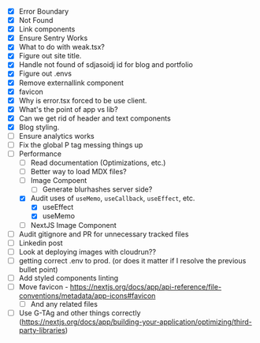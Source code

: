 - [x] Error Boundary
- [x] Not Found
- [x] Link components
- [x] Ensure Sentry Works
- [x] What to do with weak.tsx?
- [x] Figure out site title.
- [x] Handle not found of sdjasoidj id for blog and portfolio
- [x] Figure out .envs
- [x] Remove externallink component
- [x] favicon
- [x] Why is error.tsx forced to be use client.
- [x] What's the point of app vs lib?
- [x] Can we get rid of header and text components
- [x] Blog styling. 
- [ ] Ensure analytics works
- [ ] Fix the global P tag messing things up
- [ ] Performance
    - [ ] Read documentation (Optimizations, etc.)
    - [ ] Better way to load MDX files?
    - [ ] Image Compoent
        - [ ] Generate blurhashes server side?
    - [x] Audit uses of `useMemo`, `useCallback`, `useEffect`, etc.
        - [x] useEffect
        - [x] useMemo
    - [ ] NextJS Image Component
- [ ] Audit gitignore and PR for unnecessary tracked files
- [ ] Linkedin post
- [ ] Look at deploying images with cloudrun??
- [ ] getting correct .env to prod. (or does it matter if I resolve the previous bullet point)
- [ ] Add styled components linting
- [ ] Move favicon - https://nextjs.org/docs/app/api-reference/file-conventions/metadata/app-icons#favicon
    - [ ] And any related files
- [ ] Use G-TAg and other things correctly (https://nextjs.org/docs/app/building-your-application/optimizing/third-party-libraries)